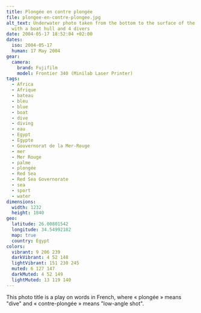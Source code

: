 ```yaml
---
title: Plongée en contre plongée
file: plongee-en-contre-plongee.jpg
alt_text: Underwater photo taken from the bottom to the surface of the water,
  with a boat hull and 4 divers
date: 2004-05-17 18:52:04 +02:00
dates:
  iso: 2004-05-17
  human: 17 May 2004
gear:
  camera:
    brand: Fujifilm
    model: Frontier 340 (Minilab Laser Printer)
tags:
  - Africa
  - Afrique
  - bateau
  - bleu
  - blue
  - boat
  - dive
  - diving
  - eau
  - Egypt
  - Égypte
  - Gouvernorat de la Mer-Rouge
  - mer
  - Mer Rouge
  - palme
  - plongée
  - Red Sea
  - Red Sea Governorate
  - sea
  - sport
  - water
dimensions:
  width: 1232
  height: 1840
geo:
  latitude: 26.00801542
  longitude: 34.54992182
  map: true
  country: Egypt
colors:
  vibrant: 9 206 239
  darkVibrant: 4 52 148
  lightVibrant: 151 230 245
  muted: 6 127 147
  darkMuted: 4 52 149
  lightMuted: 13 119 140
---
```


This photo title is a play on words in French, where « plongée » means "dive" and « contre-plongée » means "low-angle shot".
